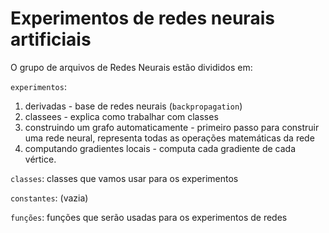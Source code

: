 # Experimentos de redes neurais artificiais

O grupo de arquivos de Redes Neurais estão divididos em:

`experimentos`: 
1. derivadas - base de redes neurais (`backpropagation`)
2. classees - explica como trabalhar com classes
3. construindo um grafo automaticamente - primeiro passo para construir uma rede neural, representa todas as operações matemáticas da rede
4. computando gradientes locais - computa cada gradiente de cada vértice.

`classes`: classes que vamos usar para os experimentos

`constantes`: (vazia)

`funções`: funções que serão usadas para os experimentos de redes 



